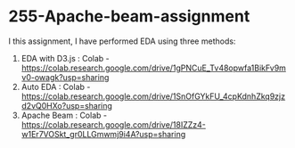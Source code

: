 # 255-Apache-beam-assignment

I this assignment, I have performed EDA using three methods:

1. EDA with D3.js : Colab - https://colab.research.google.com/drive/1gPNCuE_Tv48opwfa1BikFv9mv0-owagk?usp=sharing
2. Auto EDA : Colab - https://colab.research.google.com/drive/1SnOfGYkFU_4cpKdnhZkq9zjzd2vQ0HXo?usp=sharing
3. Apache Beam : Colab - https://colab.research.google.com/drive/18IZZz4-w1Er7VOSkt_gr0LLGmwmj9i4A?usp=sharing
